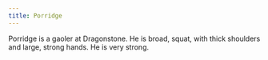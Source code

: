 ```yaml
---
title: Porridge
---
```


Porridge is a gaoler at Dragonstone. He is broad, squat, with thick shoulders and large, strong hands. He is very strong. 


